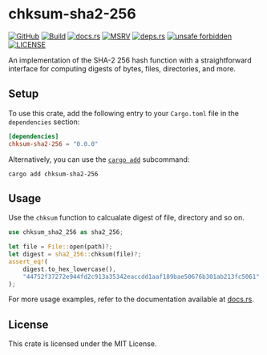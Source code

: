 # chksum-sha2-256

[![GitHub](https://img.shields.io/badge/github-chksum--rs%2Fsha2--256-24292e?style=flat-square&logo=github "GitHub")](https://github.com/chksum-rs/sha2-256)
[![Build](https://img.shields.io/github/actions/workflow/status/chksum-rs/sha2-256/rust.yml?branch=master&style=flat-square&logo=github "Build")](https://github.com/chksum-rs/sha2-256/actions/workflows/rust.yml)
[![docs.rs](https://img.shields.io/docsrs/chksum-sha2-256?style=flat-square&logo=docsdotrs "docs.rs")](https://docs.rs/chksum-sha2-256/)
[![MSRV](https://img.shields.io/badge/MSRV-1.70.0-informational?style=flat-square "MSRV")](https://github.com/chksum-rs/sha2-256/blob/master/Cargo.toml)
[![deps.rs](https://deps.rs/crate/chksum-sha2-256/0.0.0/status.svg?style=flat-square "deps.rs")](https://deps.rs/crate/chksum-sha2-256/0.0.0)
[![unsafe forbidden](https://img.shields.io/badge/unsafe-forbidden-success.svg?style=flat-square "unsafe forbidden")](https://github.com/rust-secure-code/safety-dance)
[![LICENSE](https://img.shields.io/github/license/chksum-rs/sha2-256?style=flat-square "LICENSE")](https://github.com/chksum-rs/sha2-256/blob/master/LICENSE)

An implementation of the SHA-2 256 hash function with a straightforward interface for computing digests of bytes, files, directories, and more.

## Setup

To use this crate, add the following entry to your `Cargo.toml` file in the `dependencies` section:

```toml
[dependencies]
chksum-sha2-256 = "0.0.0"
```

Alternatively, you can use the [`cargo add`](https://doc.rust-lang.org/cargo/commands/cargo-add.html) subcommand:

```shell
cargo add chksum-sha2-256
```

## Usage

Use the `chksum` function to calcualate digest of file, directory and so on.

```rust
use chksum_sha2_256 as sha2_256;

let file = File::open(path)?;
let digest = sha2_256::chksum(file)?;
assert_eq!(
    digest.to_hex_lowercase(),
    "44752f37272e944fd2c913a35342eaccdd1aaf189bae50676b301ab213fc5061"
);
```

For more usage examples, refer to the documentation available at [docs.rs](https://docs.rs/chksum-sha2-256/).

## License

This crate is licensed under the MIT License.
